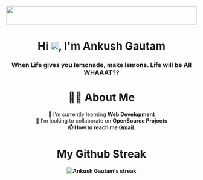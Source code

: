 <!-- first sitting image -->
<img
    width="100%"
    src="https://i.imgur.com/iXuL1HG.png"
    height="50px"
/>

<!-- My name and job -->
<div align="center">
  <h1>
    Hi
    <img
      src="https://raw.githubusercontent.com/MartinHeinz/MartinHeinz/master/wave.gif"
      width="20px" height="20px"
    />, I'm Ankush Gautam
  </h1>
  <h3 align="center">
   When Life gives you lemonade, make lemons. Life will be All WHAAAT??
  </h3>
</div>

<!-- about-me section -->
<div align="center">
  <h1>🙋‍♂️ About Me</h1>
  <p>
    🌱 I’m currently learning <b>Web Development</b> <br>
    👯 I’m looking to collaborate on <b>OpenSource Projects<b> <br>
    📫 How to reach me <b><a href="https://mailto: theankushgautam@gmail.com" target="_blank">Gmail</a>.</b>
   </p>
</div>

<!-- my github streak-->
<div align="center">
  <h1>My Github Streak</h1>
  <img
    title="🔥 Get streak stats for your profile at git.io/streak-stats"
    alt="Ankush Gautam's streak"
    src="https://streak-stats.demolab.com?user=Ankush-Gautam&theme=blood&border_radius=11.8"
  />
</div>

